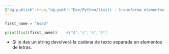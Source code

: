 ```yaml
---
{"dg-publish":true,"dg-path":"Dev/Python/list() - transforma elementos a una lista en Python.md","permalink":"/dev/python/list-transforma-elementos-a-una-lista-en-python/","created":"2024-05-29T18:24","updated":"2024-05-29T18:24"}
---
```


```py
first_name = "Asab"

print(list(first_name))    #["A","s","a","b"]
```
- Si le das un string devolverá la cadena de texto separada en elementos de letras.